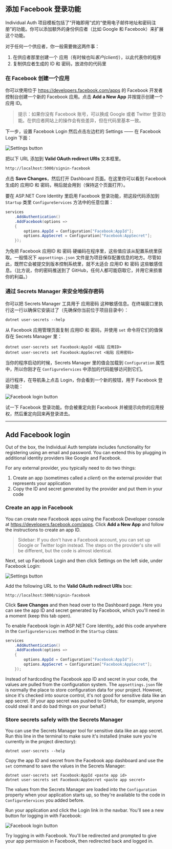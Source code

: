 ## 添加 Facebook 登录功能

Individual Auth 项目模板包括了“开箱即用”式的“使用电子邮件地址和密码注册”的功能。你可以添加额外的身份供应者（比如 Google 和 Facebook）来扩展这个功能。

对于任何一个供应者，你一般需要做这两件事：

1. 在供应者那里创建一个 应用（有时候也叫*客户(client)*），以此代表你的程序
1. 复制供应者生成的 ID 和 密码，放进你的代码里

### 在 Facebook 创建一个应用

你可以使用位于 https://developers.facebook.com/apps 的 Facebook 开发者控制台创建一个新的 Facebook 应用。点击 **Add a New App** 并按提示创建一个应用 ID。

> 提示：如果你没有 Facebook 账号，可以换成 Google 或者 Twitter 登录功能。在供应者网站上的操作会有些差异，但在代码里基本一致。

下一步，设置 Facebook Login 然后点击左边栏的 Settings —— 在 Facebook Login 下面：

![Settings button](facebook-login-settings.png)

把以下 URL 添加到 **Valid OAuth redirect URIs** 文本框里。

```
http://localhost:5000/signin-facebook
```

点击 **Save Changes**，然后打开 Dashboard 页面。在这里你可以看到 Facebook 生成的 应用ID 和 密码，稍后就会用到（保持这个页面打开）。

要在 ASP.NET Core Identity 里启用 Facebook 登录功能，把这段代码添加到 `Startup` 类里 `ConfigureServices` 方法中的任意位置：

```csharp
services
    .AddAuthentication()
    .AddFacebook(options =>
    {
        options.AppId = Configuration["Facebook:AppId"];
        options.AppSecret = Configuration["Facebook:AppSecret"];
    });
```

为免把 Facebook 应用ID 和 密码 硬编码在程序里，这些值应该从配置系统里获取。一般情况下 `appsettings.json` 文件是为项目保存配置信息的地方。尽管如此，既然它会被提交到版本控制系统里，就不太适合 应用ID 和 密码 这些敏感信息。（比方说，你的密码推送到了 GitHub，任何人都可能窃取它，并用它来损害你的利益。）

### 通过 Secrets Manager 来安全地保存密码

你可以把 Secrets Manager 工具用于 应用密码 这种敏感信息。在终端窗口里执行这一行以确保它安装过了（先确保你当前位于项目目录中）：

```
dotnet user-secrets --help
```

从 Facebook 应用管理页面复制 应用ID 和 密码，并使用 `set` 命令将它们的值保存在 Secrets Manager 里：

```
dotnet user-secrets set Facebook:AppId <粘贴 应用ID>
dotnet user-secrets set Facebook:AppSecret <粘贴 应用密码>
```

当你的程序启动的时候，Secrets Manager 里的值会加载到 `Configuration` 属性中，所以你刚才在 `ConfigureServices` 中添加的代码能够访问到它们。

运行程序，在导航条上点击 Login，你会看到一个新的按钮，用于 Facebook 登录功能：

![Facebook login button](facebook-login-button.png)

试一下 Facebook 登录功能。你会被重定向到 Facebook 并被提示向你的应用授权，然后重定向回来再登录进去。

---

## Add Facebook login

Out of the box, the Individual Auth template includes functionality for registering using an email and password. You can extend this by plugging in additional identity providers like Google and Facebook.

For any external provider, you typically need to do two things:

1. Create an app (sometimes called a *client*) on the external provider that represents your application
1. Copy the ID and secret generated by the provider and put them in your code

### Create an app in Facebook

You can create new Facebook apps using the Facebook Developer console at https://developers.facebook.com/apps. Click **Add a New App** and follow the instructions to create an app ID.

> Sidebar: If you don't have a Facebook account, you can set up Google or Twitter login instead. The steps on the provider's site will be different, but the code is almost identical.

Next, set up Facebook Login and then click Settings on the left side, under Facebook Login:

![Settings button](facebook-login-settings.png)

Add the following URL to the **Valid OAuth redirect URIs** box:

```
http://localhost:5000/signin-facebook
```

Click **Save Changes** and then head over to the Dashboard page. Here you can see the app ID and secret generated by Facebook, which you'll need in a moment (keep this tab open).

To enable Facebook login in ASP.NET Core Identity, add this code anywhere in the `ConfigureServices` method in the `Startup` class:

```csharp
services
    .AddAuthentication()
    .AddFacebook(options =>
    {
        options.AppId = Configuration["Facebook:AppId"];
        options.AppSecret = Configuration["Facebook:AppSecret"];
    });
```

Instead of hardcoding the Facebook app ID and secret in your code, the values are pulled from the configuration system. The `appsettings.json` file is normally the place to store configuration data for your project. However, since it's checked into source control, it's not good for sensitive data like an app secret. (If your app secret was pushed to GitHub, for example, anyone could steal it and do bad things on your behalf.)

### Store secrets safely with the Secrets Manager

You can use the Secrets Manager tool for sensitive data like an app secret. Run this line in the terminal to make sure it's installed (make sure you're currently in the project directory):

```
dotnet user-secrets --help
```

Copy the app ID and secret from the Facebook app dashboard and use the `set` command to save the values in the Secrets Manager:

```
dotnet user-secrets set Facebook:AppId <paste app id>
dotnet user-secrets set Facebook:AppSecret <paste app secret>
```

The values from the Secrets Manager are loaded into the `Configuration` property when your application starts up, so they're available to the code in `ConfigureServices` you added before.

Run your application and click the Login link in the navbar. You'll see a new button for logging in with Facebook:

![Facebook login button](facebook-login-button.png)

Try logging in with Facebook. You'll be redirected and prompted to give your app permission in Facebook, then redirected back and logged in.
